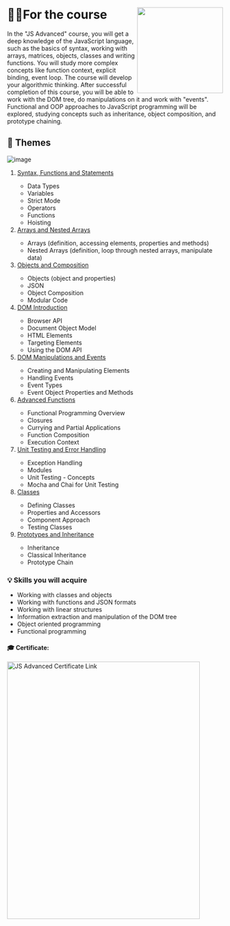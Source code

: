 # 👨‍🎓For the course  <a href="https://softuni.bg/about"><img src="https://user-images.githubusercontent.com/106147027/181109879-4529ad22-8d25-49fe-b28b-0d8bc808c5a4.jpg" align="right" width="200" height="200"></a>

In the "JS Advanced" course, you will get a deep knowledge of the JavaScript language, such as the basics of syntax, working with arrays, matrices, objects, classes and writing functions. You will study more complex concepts like function context, explicit binding, event loop. The course will develop your algorithmic thinking. After successful completion of this course, you will be able to work with the DOM tree, do manipulations on it and work with "events". Functional and OOP approaches to JavaScript programming will be explored, studying concepts such as inheritance, object composition, and prototype chaining. 
## 📑 Themes

![image](https://user-images.githubusercontent.com/106147027/196214072-be91cad4-96fb-403d-9a2e-77a4e26ee05e.png)

<ol>
  <li><a href="https://softuni.bg/trainings/3846/js-advanced-september-2022#lesson-44759">Syntax, Functions and Statements<a/>
  <ul>
    <li>Data Types
    <li>Variables
    <li>Strict Mode
    <li>Operators
    <li>Functions
    <li>Hoisting
   </ul> 
  <li><a href="https://softuni.bg/trainings/3846/js-advanced-september-2022#lesson-44761">Arrays and Nested Arrays<a/>
  <ul>
    <li>Arrays (definition, accessing elements, properties and methods)
    <li>Nested Arrays (definition, loop through nested arrays, manipulate data) 
   </ul> 
  <li><a href="https://softuni.bg/trainings/3846/js-advanced-september-2022#lesson-44763">Objects and Composition<a/>
  <ul>
    <li>Objects (object and properties)
    <li>JSON
    <li>Object Composition
    <li>Modular Code 
   </ul> 
  <li><a href="https://softuni.bg/trainings/3846/js-advanced-september-2022#lesson-44765">DOM Introduction<a/>
  <ul>
    <li>Browser API
    <li>Document Object Model
    <li>HTML Elements
    <li>Targeting Elements
    <li>Using the DOM API
   </ul> 
  <li><a href="https://softuni.bg/trainings/3846/js-advanced-september-2022#lesson-44767">DOM Manipulations and Events<a/>
  <ul>
    <li>Creating and Manipulating Elements
    <li>Handling Events
    <li>Event Types
    <li>Event Object Properties and Methods
   </ul> 
  <li><a href="https://softuni.bg/trainings/3846/js-advanced-september-2022#lesson-44769">Advanced Functions<a/>
  <ul>
    <li>Functional Programming Overview
    <li>Closures
    <li>Currying and Partial Applications
    <li>Function Composition
    <li>Execution Context 
   </ul> 
     <li><a href="https://softuni.bg/trainings/3846/js-advanced-september-2022#lesson-44771">Unit Testing and Error Handling<a/>
  <ul>
    <li>Exception Handling
    <li>Modules 
    <li>Unit Testing - Concepts
    <li>Mocha and Chai for Unit Testing 
   </ul> 
  <li><a href="https://softuni.bg/trainings/3846/js-advanced-september-2022#lesson-44773">Classes<a/>
  <ul>
    <li>Defining Classes
    <li>Properties and Accessors
    <li>Component Approach
    <li>Testing Classes
   </ul> 
  <li><a href="https://softuni.bg/trainings/3846/js-advanced-september-2022#lesson-44775">Prototypes and Inheritance<a/>
  <ul>
    <li>Inheritance
    <li>Classical Inheritance
    <li>Prototype Chain 
</ol> 

### 💡 Skills you will acquire

<ul>
  <li>Working with classes and objects
  <li>Working with functions and JSON formats
  <li>Working with linear structures
  <li>Information extraction and manipulation of the DOM tree
  <li>Object oriented programming
  <li>Functional programming
</ul>  

#### 🎓 Certificate:    

<a href="https://softuni.bg/certificates/details/139098/4cf866a2" alt="Certificate" ><img src="https://user-images.githubusercontent.com/106147027/198331635-ce4bff0f-6b77-4dd9-bcd3-b8c0c2be6e73.png" align="left" width="450" height="600" title="JS Advanced Certificate Link"></a>
